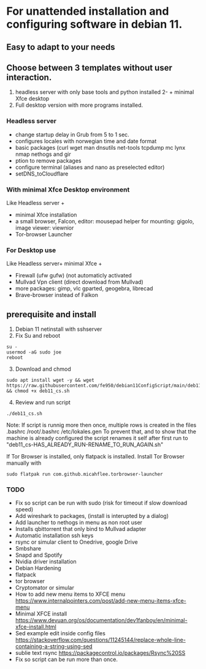 #  For unattended installation and configuring software in debian 11.

## Easy to adapt to your needs

## Choose between 3 templates without user interaction.



1. headless server with only base tools and python installed
2- + minimal Xfce desktop 
3. Full desktop version with more programs installed.








### Headless server
- change startup delay in Grub from 5 to 1 sec.
- configures locales with norwegian time and date format
- basic packages (curl wget man dnsutils net-tools tcpdump mc lynx nmap nethogs and gir
- ption to remove packages
- configure terminal (aliases and nano as preselected editor)
- setDNS_toCloudflare

### With minimal Xfce Desktop environment
Like Headless server +
- minimal Xfce installation
- a small browser, Falcon, editor: mousepad helper for mounting: gigolo, image viewer: viewnior
- Tor-browser Launcher

### For Desktop use
Like Headless server+ minimal Xfce +
- Firewall (ufw  gufw) (not automaticly activated
- Mullvad Vpn client (direct download from Mullvad)
- more packages: gimp, vlc gparted, geogebra, librecad
- Brave-browser instead of Falkon





## prerequisite and install
 1. Debian 11 netinstall with sshserver
 2. Fix Su and reboot
```
su -
usermod -aG sudo joe
reboot
```

3. Download and chmod
 ```
sudo apt install wget -y && wget https://raw.githubusercontent.com/fe950/debian11ConfigScript/main/deb11_cs.sh && chmod +x deb11_cs.sh
```
4. Review and run script

```
./deb11_cs.sh

```
Note: If script is runnig more then once, multiple rows is created in the files 
.bashrc
/root/.bashrc
/etc/lokales.gen
 To prevent that, and to show that the machine is already configured the script renames it self after first run to "deb11_cs-HAS_ALREADY_RUN-RENAME_TO_RUN_AGAIN.sh"

If Tor Browser is installed, only flatpack is installed.
Install Tor Browser manually with 

```
sudo flatpak run com.github.micahflee.torbrowser-launcher
```











### TODO 
- Fix so script can be run with sudo (risk for timeout if slow download speed)
- Add wireshark to packages, (install is interupted by a dialog)
- Add launcher to nethogs in menu as non root user
- Installs qbittorrent that only bind to Mullvad adapter
- Automatic installation ssh keys
- rsync or simular client to Onedrive, google Drive
- Smbshare
- Snapd and Spotify
- Nvidia driver installation
- Debian Hardening
- flatpack
- tor browser
- Cryptomator or simular
- How to add new menu items to XFCE menu https://www.internalpointers.com/post/add-new-menu-items-xfce-menu
- Minimal XFCE install https://www.devuan.org/os/documentation/dev1fanboy/en/minimal-xfce-install.html
- Sed example edit inside config files https://stackoverflow.com/questions/11245144/replace-whole-line-containing-a-string-using-sed
- sublie text rsync https://packagecontrol.io/packages/Rsync%20SS
- Fix so script can be run more than once. 
